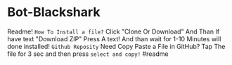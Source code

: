 # Bot-Blackshark
Readme!
``How To Install a file?``
Click "Clone Or Download" 
And Than If have text "Download ZIP" Press A text! And than wait for 1-10 Minutes will done installed!
``Github Reposity``
Need Copy Paste a File in GitHub?
Tap The file for 3 sec and then press ``select and copy!``
#readme

